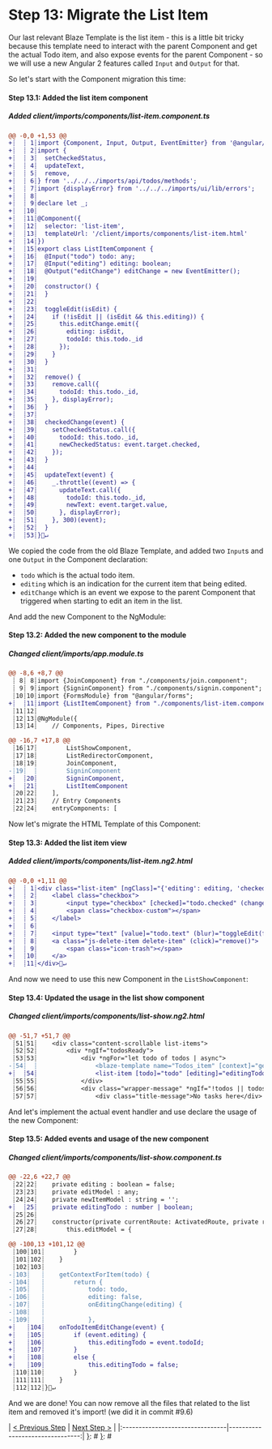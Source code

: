 [{]: <region> (header)
# Step 13: Migrate the List Item
[}]: #
[{]: <region> (body)
Our last relevant Blaze Template is the list item - this is a little bit tricky because this template need to interact with the parent Component and get the actual Todo item, and also expose events for the parent Component - so we will use a new Angular 2 features called `Input` and `Output` for that.

So let's start with the Component migration this time:

[{]: <helper> (diff_step 13.1)
#### Step 13.1: Added the list item component

##### Added client/imports/components/list-item.component.ts
```diff
@@ -0,0 +1,53 @@
+┊  ┊ 1┊import {Component, Input, Output, EventEmitter} from '@angular/core';
+┊  ┊ 2┊import {
+┊  ┊ 3┊  setCheckedStatus,
+┊  ┊ 4┊  updateText,
+┊  ┊ 5┊  remove,
+┊  ┊ 6┊} from '../../../imports/api/todos/methods';
+┊  ┊ 7┊import {displayError} from '../../../imports/ui/lib/errors';
+┊  ┊ 8┊
+┊  ┊ 9┊declare let _;
+┊  ┊10┊
+┊  ┊11┊@Component({
+┊  ┊12┊  selector: 'list-item',
+┊  ┊13┊  templateUrl: '/client/imports/components/list-item.html'
+┊  ┊14┊})
+┊  ┊15┊export class ListItemComponent {
+┊  ┊16┊  @Input("todo") todo: any;
+┊  ┊17┊  @Input("editing") editing: boolean;
+┊  ┊18┊  @Output("editChange") editChange = new EventEmitter();
+┊  ┊19┊
+┊  ┊20┊  constructor() {
+┊  ┊21┊  }
+┊  ┊22┊
+┊  ┊23┊  toggleEdit(isEdit) {
+┊  ┊24┊    if (!isEdit || (isEdit && this.editing)) {
+┊  ┊25┊      this.editChange.emit({
+┊  ┊26┊        editing: isEdit,
+┊  ┊27┊        todoId: this.todo._id
+┊  ┊28┊      });
+┊  ┊29┊    }
+┊  ┊30┊  }
+┊  ┊31┊
+┊  ┊32┊  remove() {
+┊  ┊33┊    remove.call({
+┊  ┊34┊      todoId: this.todo._id,
+┊  ┊35┊    }, displayError);
+┊  ┊36┊  }
+┊  ┊37┊
+┊  ┊38┊  checkedChange(event) {
+┊  ┊39┊    setCheckedStatus.call({
+┊  ┊40┊      todoId: this.todo._id,
+┊  ┊41┊      newCheckedStatus: event.target.checked,
+┊  ┊42┊    });
+┊  ┊43┊  }
+┊  ┊44┊
+┊  ┊45┊  updateText(event) {
+┊  ┊46┊    _.throttle((event) => {
+┊  ┊47┊      updateText.call({
+┊  ┊48┊        todoId: this.todo._id,
+┊  ┊49┊        newText: event.target.value,
+┊  ┊50┊      }, displayError);
+┊  ┊51┊    }, 300)(event);
+┊  ┊52┊  }
+┊  ┊53┊}🚫↵
```
[}]: # 

We copied the code from the old Blaze Template, and added two `Input`s and one `Output` in the Component declaration:

- `todo` which is the actual todo item.
- `editing` which is an indication for the current item that being edited.
- `editChange` which is an event we expose to the parent Component that triggered when starting to edit an item in the list.

And add the new Component to the NgModule:

[{]: <helper> (diff_step 13.2)
#### Step 13.2: Added the new component to the module

##### Changed client/imports/app.module.ts
```diff
@@ -8,6 +8,7 @@
 ┊ 8┊ 8┊import {JoinComponent} from "./components/join.component";
 ┊ 9┊ 9┊import {SigninComponent} from "./components/signin.component";
 ┊10┊10┊import {FormsModule} from "@angular/forms";
+┊  ┊11┊import {ListItemComponent} from "./components/list-item.component";
 ┊11┊12┊
 ┊12┊13┊@NgModule({
 ┊13┊14┊    // Components, Pipes, Directive
```
```diff
@@ -16,7 +17,8 @@
 ┊16┊17┊        ListShowComponent,
 ┊17┊18┊        ListRedirectorComponent,
 ┊18┊19┊        JoinComponent,
-┊19┊  ┊        SigninComponent
+┊  ┊20┊        SigninComponent,
+┊  ┊21┊        ListItemComponent
 ┊20┊22┊    ],
 ┊21┊23┊    // Entry Components
 ┊22┊24┊    entryComponents: [
```
[}]: # 

Now let's migrate the HTML Template of this Component:

[{]: <helper> (diff_step 13.3)
#### Step 13.3: Added the list item view

##### Added client/imports/components/list-item.ng2.html
```diff
@@ -0,0 +1,11 @@
+┊  ┊ 1┊<div class="list-item" [ngClass]="{'editing': editing, 'checked': todo.checked}">
+┊  ┊ 2┊    <label class="checkbox">
+┊  ┊ 3┊        <input type="checkbox" [checked]="todo.checked" (change)="checkedChange($event)" name="checked">
+┊  ┊ 4┊        <span class="checkbox-custom"></span>
+┊  ┊ 5┊    </label>
+┊  ┊ 6┊
+┊  ┊ 7┊    <input type="text" [value]="todo.text" (blur)="toggleEdit(false)" (focus)="toggleEdit(true)" (keyup)="updateText($event)" placeholder="Task name">
+┊  ┊ 8┊    <a class="js-delete-item delete-item" (click)="remove()">
+┊  ┊ 9┊        <span class="icon-trash"></span>
+┊  ┊10┊    </a>
+┊  ┊11┊</div>🚫↵
```
[}]: # 

And now we need to use this new Component in the `ListShowComponent`:

[{]: <helper> (diff_step 13.4)
#### Step 13.4: Updated the usage in the list show component

##### Changed client/imports/components/list-show.ng2.html
```diff
@@ -51,7 +51,7 @@
 ┊51┊51┊    <div class="content-scrollable list-items">
 ┊52┊52┊        <div *ngIf="todosReady">
 ┊53┊53┊            <div *ngFor="let todo of todos | async">
-┊54┊  ┊                <blaze-template name="Todos_item" [context]="getContextForItem(todo)"></blaze-template>
+┊  ┊54┊                <list-item [todo]="todo" [editing]="editingTodo" (editChange)="onTodoItemEditChange($event)"></list-item>
 ┊55┊55┊            </div>
 ┊56┊56┊            <div class="wrapper-message" *ngIf="!todos || todos.length == 0">
 ┊57┊57┊                <div class="title-message">No tasks here</div>
```
[}]: # 

And let's implement the actual event handler and use declare the usage of the new Component:

[{]: <helper> (diff_step 13.5)
#### Step 13.5: Added events and usage of the new component

##### Changed client/imports/components/list-show.component.ts
```diff
@@ -22,6 +22,7 @@
 ┊22┊22┊    private editing : boolean = false;
 ┊23┊23┊    private editModel : any;
 ┊24┊24┊    private newItemModel : string = '';
+┊  ┊25┊    private editingTodo : number | boolean;
 ┊25┊26┊
 ┊26┊27┊    constructor(private currentRoute: ActivatedRoute, private router: Router) {
 ┊27┊28┊        this.editModel = {
```
```diff
@@ -100,13 +101,12 @@
 ┊100┊101┊        }
 ┊101┊102┊    }
 ┊102┊103┊
-┊103┊   ┊    getContextForItem(todo) {
-┊104┊   ┊        return {
-┊105┊   ┊            todo: todo,
-┊106┊   ┊            editing: false,
-┊107┊   ┊            onEditingChange(editing) {
-┊108┊   ┊
-┊109┊   ┊            },
+┊   ┊104┊    onTodoItemEditChange(event) {
+┊   ┊105┊        if (event.editing) {
+┊   ┊106┊            this.editingTodo = event.todoId;
+┊   ┊107┊        }
+┊   ┊108┊        else {
+┊   ┊109┊            this.editingTodo = false;
 ┊110┊110┊        }
 ┊111┊111┊    }
 ┊112┊112┊}🚫↵
```
[}]: # 

And we are done! You can now remove all the files that related to the list item and removed it's import! (we did it in commit #9.6)

[}]: #
[{]: <region> (footer)
[{]: <helper> (nav_step)
| [< Previous Step](step12.md) | [Next Step >](step14.md) |
|:--------------------------------|--------------------------------:|
[}]: #
[}]: #